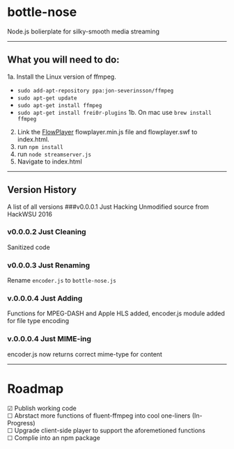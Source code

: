 # bottle-nose

Node.js bolierplate for silky-smooth media streaming

---
## What you will need to do:

1a. Install the Linux version of ffmpeg.
  * `sudo add-apt-repository ppa:jon-severinsson/ffmpeg`
  * `sudo apt-get update`
  * `sudo apt-get install ffmpeg`
  * `sudo apt-get install frei0r-plugins`
1b. On mac use `brew install ffmpeg`
2. Link the [FlowPlayer](https://github.com/fluent-ffmpeg/node-fluent-ffmpeg/tree/master/examples/flowplayer) flowplayer.min.js file and flowplayer.swf to index.html.
3. run ```npm install```
4. run ```node streamserver.js```
5. Navigate to index.html

***

## Version History
A list of all versions
###v0.0.0.1 Just Hacking
Unmodified source from HackWSU 2016

### v0.0.0.2 Just Cleaning
Sanitized code

### v0.0.0.3 Just Renaming
Rename `encoder.js` to `bottle-nose.js`

### v.0.0.0.4 Just Adding
Functions for MPEG-DASH and Apple HLS added, encoder.js module added for file type encoding 

### v.0.0.0.4 Just MIME-ing
encoder.js now returns correct mime-type for content

---
# Roadmap
☑ Publish working code <br>
☐ Abrstact more functions of fluent-ffmpeg into cool one-liners (In-Progress)<br>
☐ Upgrade client-side player to support the aforemetioned functions<br>
☐ Complie into an npm package
